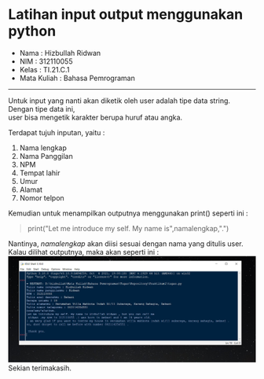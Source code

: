 # Latihan input output menggunakan python

* Nama          : Hizbullah Ridwan
* NIM           : 312110055
* Kelas         : TI.21.C.1
* Mata Kuliah   : Bahasa Pemrograman
----------------------------------
Untuk input yang nanti akan diketik oleh user adalah tipe data string. Dengan tipe data ini,     
user bisa mengetik karakter berupa huruf atau angka.    

Terdapat tujuh inputan, yaitu :    
1. Nama lengkap
2. Nama Panggilan
3. NPM
4. Tempat lahir
5. Umur
6. Alamat
7. Nomor telpon   

Kemudian untuk menampilkan outputnya menggunakan print() seperti ini :   

> print("Let me introduce my self. My name is",namalengkap,".")    

Nantinya, *namalengkap* akan diisi sesuai dengan nama yang ditulis user.    
Kalau dilihat outputnya, maka akan seperti ini :    
![Gambar 1](Screenshot/ss1.PNG)    
Sekian terimakasih.  
